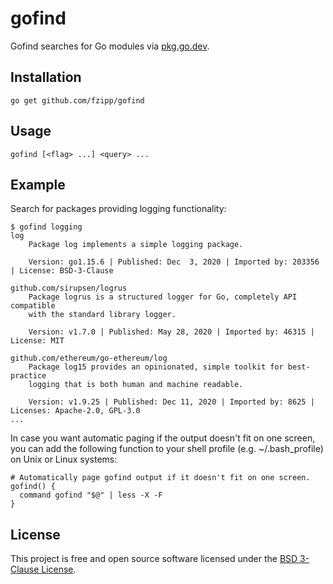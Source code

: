 # gofind

Gofind searches for Go modules via [pkg.go.dev](https://pkg.go.dev).

## Installation

```
go get github.com/fzipp/gofind
```

## Usage

```
gofind [<flag> ...] <query> ...
```

## Example

Search for packages providing logging functionality:

```
$ gofind logging
log
    Package log implements a simple logging package.

    Version: go1.15.6 | Published: Dec  3, 2020 | Imported by: 203356 | License: BSD-3-Clause

github.com/sirupsen/logrus
    Package logrus is a structured logger for Go, completely API compatible
    with the standard library logger.

    Version: v1.7.0 | Published: May 28, 2020 | Imported by: 46315 | License: MIT

github.com/ethereum/go-ethereum/log
    Package log15 provides an opinionated, simple toolkit for best-practice
    logging that is both human and machine readable.

    Version: v1.9.25 | Published: Dec 11, 2020 | Imported by: 8625 | Licenses: Apache-2.0, GPL-3.0
...
```

In case you want automatic paging if the output doesn't fit on one screen,
you can add the following function to your shell profile
(e.g. ~/.bash_profile) on Unix or Linux systems:

```
# Automatically page gofind output if it doesn't fit on one screen.
gofind() {
  command gofind "$@" | less -X -F
}
```

## License

This project is free and open source software licensed under the
[BSD 3-Clause License](LICENSE).
